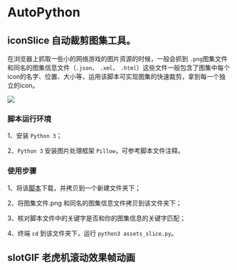 # AutoPython
## iconSlice 自动裁剪图集工具。

在浏览器上抓取一些小的网络游戏的图片资源的时候，一般会抓到 `.png`图集文件和同名的图集信息文件（`.json`、 `.xml`、 `.html`）这些文件一般包含了图集中每个icon的名字、位置、大小等，运用该脚本可实现图集的快速裁剪，拿到每一个独立的icon。


![](https://github.com/zwp/AutoPython/blob/master/auto_slice.gif)

### 脚本运行环境

1、安装 `Python 3`；

2、`Python 3` 安装图片处理框架 `Pillow`，可参考脚本文件注释。


### 使用步骤

1、将该[脚本](https://github.com/zwp/AutoPython/blob/master/iconSlice/assets_slice.py)下载，并拷贝到一个新建文件夹下；

2、将图集文件.png 和同名的图集信息文件拷贝到该文件夹下；

3、核对脚本文件中的关键字是否和你的图集信息的关键字匹配；

4、终端 `cd` 到该文件夹下，运行 `python3 assets_slice.py`。


## slotGIF 老虎机滚动效果帧动画
